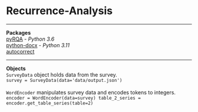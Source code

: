 # Recurrence-Analysis

---
**Packages** <br/>
[pyRQA](https://pypi.org/project/PyRQA/2.0.0/) - *Python 3.6* <br/>
[python-docx](https://pypi.org/project/python-docx/) - *Python 3.11* <br/>
[autocorrect](https://github.com/filyp/autocorrect) <br/>

---
**Objects** <br/>
`SurveyData` object holds data from the survey. <br/>
`survey = SurveyData(data='data/output.json')` <br/><br/>
`WordEncoder` manipulates survey data and encodes tokens to integers. <br/>
`encoder = WordEncoder(data=survey)
table_2_series = encoder.get_table_series(table=2)`

